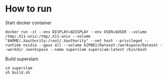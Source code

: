 # How to run

Start docker container

```
docker run -it --env DISPLAY=$DISPLAY --env USER=$USER --volume /tmp/.X11-unix:/tmp/.X11-unix --volume "$HOME/.Xauthority:/root/.Xauthority" --net host --privileged --runtime nvidia --gpus all --volume ${PWD}/Dataset:/workspace/Dataset --workdir /workspace --name superslam superslam:latest /bin/bash
```

Build superslam

```
cd superslam
sh build.sh
```

